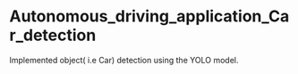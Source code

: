 # Autonomous_driving_application_Car_detection
Implemented object( i.e Car) detection using the YOLO model. 
